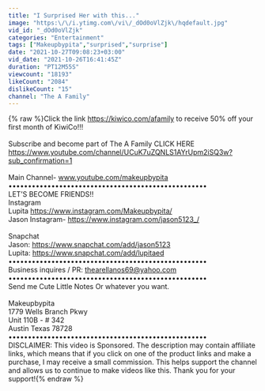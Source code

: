```yaml
---
title: "I Surprised Her with this..."
image: "https:\/\/i.ytimg.com\/vi\/_dOd0oVlZjk\/hqdefault.jpg"
vid_id: "_dOd0oVlZjk"
categories: "Entertainment"
tags: ["Makeupbypita","surprised","surprise"]
date: "2021-10-27T09:08:23+03:00"
vid_date: "2021-10-26T16:41:45Z"
duration: "PT12M55S"
viewcount: "18193"
likeCount: "2084"
dislikeCount: "15"
channel: "The A Family"
---
```

{% raw %}Click the link <a rel="nofollow" target="blank" href="https://kiwico.com/afamily">https://kiwico.com/afamily</a> to receive 50% off your first month of KiwiCo!!!<br /><br />Subscribe and become part of The A Family CLICK HERE  <a rel="nofollow" target="blank" href="https://www.youtube.com/channel/UCuK7uZQNLS1AYrUpm2iSQ3w?sub_confirmation=1">https://www.youtube.com/channel/UCuK7uZQNLS1AYrUpm2iSQ3w?sub_confirmation=1</a><br /><br />Main Channel- www.youtube.com/makeupbypita<br />••••••••••••••••••••••••••••••••••••••••­­­•••••••••••<br /> LET’S BECOME FRIENDS!!<br />Instagram<br />Lupita <a rel="nofollow" target="blank" href="https://www.instagram.com/Makeupbypita/">https://www.instagram.com/Makeupbypita/</a><br />Jason Instagram- <a rel="nofollow" target="blank" href="https://www.instagram.com/jason5123_/">https://www.instagram.com/jason5123_/</a><br /><br />Snapchat<br />Jason: <a rel="nofollow" target="blank" href="https://www.snapchat.com/add/jason5123">https://www.snapchat.com/add/jason5123</a><br />Lupita: <a rel="nofollow" target="blank" href="https://www.snapchat.com/add/lupitaed">https://www.snapchat.com/add/lupitaed</a><br />••••••••••••••••••••••••••••••••••••••••­­­•••••••••••<br />Business inquires / PR: thearellanos69@yahoo.com<br />••••••••••••••••••••••••••••••••••••••••­­­•••••••••••<br />Send me Cute Little Notes Or whatever you want.<br /><br />Makeupbypita <br />1779 Wells Branch Pkwy <br />Unit 110B - # 342 <br />Austin Texas 78728<br />••••••••••••••••••••••••••••••••••••••••­­­•••••••••••<br />DISCLAIMER: This video is Sponsored. The description may contain affiliate links, which means that if you click on one of the product links and make a purchase, I may receive a small commission. This helps support the channel and allows us to continue to make videos like this. Thank you for your support!{% endraw %}
